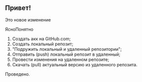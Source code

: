 ## Привет!

Это новое изменение

ЯсноПонятно

1. Создать акк на GitHub.com;
2. Создать локальный репозит;
3. "Подружить локальный и удаленный репозитории";
4. Отправить (push) локальный репозит в удаленный;
5. Провести изменения на удаленном репозите;
6. Скачать (pull) актуальный версию из удаленного репозита.

 Проведено.
